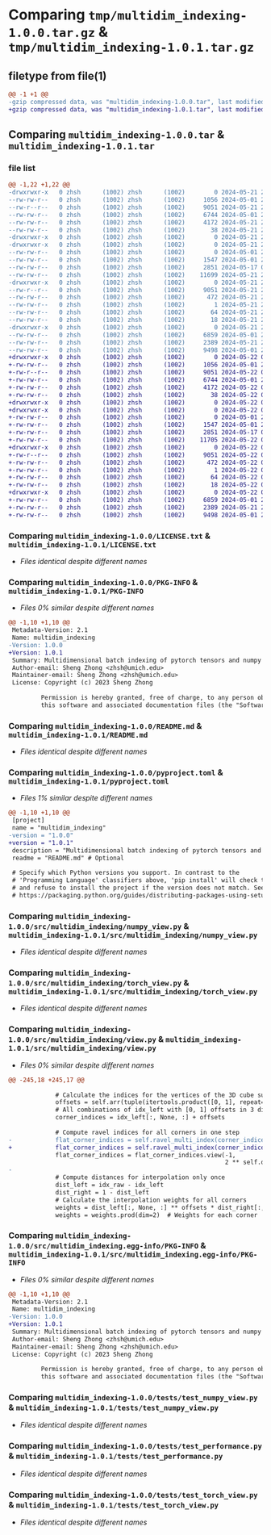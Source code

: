 # Comparing `tmp/multidim_indexing-1.0.0.tar.gz` & `tmp/multidim_indexing-1.0.1.tar.gz`

## filetype from file(1)

```diff
@@ -1 +1 @@
-gzip compressed data, was "multidim_indexing-1.0.0.tar", last modified: Tue May 21 23:55:12 2024, max compression
+gzip compressed data, was "multidim_indexing-1.0.1.tar", last modified: Wed May 22 00:56:49 2024, max compression
```

## Comparing `multidim_indexing-1.0.0.tar` & `multidim_indexing-1.0.1.tar`

### file list

```diff
@@ -1,22 +1,22 @@
-drwxrwxr-x   0 zhsh      (1002) zhsh      (1002)        0 2024-05-21 23:55:12.123419 multidim_indexing-1.0.0/
--rw-rw-r--   0 zhsh      (1002) zhsh      (1002)     1056 2024-05-01 20:02:46.000000 multidim_indexing-1.0.0/LICENSE.txt
--rw-r--r--   0 zhsh      (1002) zhsh      (1002)     9051 2024-05-21 23:55:12.123419 multidim_indexing-1.0.0/PKG-INFO
--rw-rw-r--   0 zhsh      (1002) zhsh      (1002)     6744 2024-05-01 20:02:46.000000 multidim_indexing-1.0.0/README.md
--rw-rw-r--   0 zhsh      (1002) zhsh      (1002)     4172 2024-05-21 23:54:40.000000 multidim_indexing-1.0.0/pyproject.toml
--rw-rw-r--   0 zhsh      (1002) zhsh      (1002)       38 2024-05-21 23:55:12.123419 multidim_indexing-1.0.0/setup.cfg
-drwxrwxr-x   0 zhsh      (1002) zhsh      (1002)        0 2024-05-21 23:55:12.123419 multidim_indexing-1.0.0/src/
-drwxrwxr-x   0 zhsh      (1002) zhsh      (1002)        0 2024-05-21 23:55:12.123419 multidim_indexing-1.0.0/src/multidim_indexing/
--rw-rw-r--   0 zhsh      (1002) zhsh      (1002)        0 2024-05-01 20:02:46.000000 multidim_indexing-1.0.0/src/multidim_indexing/__init__.py
--rw-rw-r--   0 zhsh      (1002) zhsh      (1002)     1547 2024-05-01 20:02:46.000000 multidim_indexing-1.0.0/src/multidim_indexing/numpy_view.py
--rw-rw-r--   0 zhsh      (1002) zhsh      (1002)     2851 2024-05-17 02:30:54.000000 multidim_indexing-1.0.0/src/multidim_indexing/torch_view.py
--rw-rw-r--   0 zhsh      (1002) zhsh      (1002)    11699 2024-05-21 23:53:08.000000 multidim_indexing-1.0.0/src/multidim_indexing/view.py
-drwxrwxr-x   0 zhsh      (1002) zhsh      (1002)        0 2024-05-21 23:55:12.123419 multidim_indexing-1.0.0/src/multidim_indexing.egg-info/
--rw-r--r--   0 zhsh      (1002) zhsh      (1002)     9051 2024-05-21 23:55:12.000000 multidim_indexing-1.0.0/src/multidim_indexing.egg-info/PKG-INFO
--rw-rw-r--   0 zhsh      (1002) zhsh      (1002)      472 2024-05-21 23:55:12.000000 multidim_indexing-1.0.0/src/multidim_indexing.egg-info/SOURCES.txt
--rw-rw-r--   0 zhsh      (1002) zhsh      (1002)        1 2024-05-21 23:55:12.000000 multidim_indexing-1.0.0/src/multidim_indexing.egg-info/dependency_links.txt
--rw-rw-r--   0 zhsh      (1002) zhsh      (1002)       64 2024-05-21 23:55:12.000000 multidim_indexing-1.0.0/src/multidim_indexing.egg-info/requires.txt
--rw-rw-r--   0 zhsh      (1002) zhsh      (1002)       18 2024-05-21 23:55:12.000000 multidim_indexing-1.0.0/src/multidim_indexing.egg-info/top_level.txt
-drwxrwxr-x   0 zhsh      (1002) zhsh      (1002)        0 2024-05-21 23:55:12.123419 multidim_indexing-1.0.0/tests/
--rw-rw-r--   0 zhsh      (1002) zhsh      (1002)     6859 2024-05-01 20:02:46.000000 multidim_indexing-1.0.0/tests/test_numpy_view.py
--rw-rw-r--   0 zhsh      (1002) zhsh      (1002)     2389 2024-05-21 23:22:42.000000 multidim_indexing-1.0.0/tests/test_performance.py
--rw-rw-r--   0 zhsh      (1002) zhsh      (1002)     9498 2024-05-01 20:02:46.000000 multidim_indexing-1.0.0/tests/test_torch_view.py
+drwxrwxr-x   0 zhsh      (1002) zhsh      (1002)        0 2024-05-22 00:56:49.905022 multidim_indexing-1.0.1/
+-rw-rw-r--   0 zhsh      (1002) zhsh      (1002)     1056 2024-05-01 20:02:46.000000 multidim_indexing-1.0.1/LICENSE.txt
+-rw-r--r--   0 zhsh      (1002) zhsh      (1002)     9051 2024-05-22 00:56:49.905022 multidim_indexing-1.0.1/PKG-INFO
+-rw-rw-r--   0 zhsh      (1002) zhsh      (1002)     6744 2024-05-01 20:02:46.000000 multidim_indexing-1.0.1/README.md
+-rw-rw-r--   0 zhsh      (1002) zhsh      (1002)     4172 2024-05-22 00:56:18.000000 multidim_indexing-1.0.1/pyproject.toml
+-rw-rw-r--   0 zhsh      (1002) zhsh      (1002)       38 2024-05-22 00:56:49.905022 multidim_indexing-1.0.1/setup.cfg
+drwxrwxr-x   0 zhsh      (1002) zhsh      (1002)        0 2024-05-22 00:56:49.901023 multidim_indexing-1.0.1/src/
+drwxrwxr-x   0 zhsh      (1002) zhsh      (1002)        0 2024-05-22 00:56:49.901023 multidim_indexing-1.0.1/src/multidim_indexing/
+-rw-rw-r--   0 zhsh      (1002) zhsh      (1002)        0 2024-05-01 20:02:46.000000 multidim_indexing-1.0.1/src/multidim_indexing/__init__.py
+-rw-rw-r--   0 zhsh      (1002) zhsh      (1002)     1547 2024-05-01 20:02:46.000000 multidim_indexing-1.0.1/src/multidim_indexing/numpy_view.py
+-rw-rw-r--   0 zhsh      (1002) zhsh      (1002)     2851 2024-05-17 02:30:54.000000 multidim_indexing-1.0.1/src/multidim_indexing/torch_view.py
+-rw-rw-r--   0 zhsh      (1002) zhsh      (1002)    11705 2024-05-22 00:54:57.000000 multidim_indexing-1.0.1/src/multidim_indexing/view.py
+drwxrwxr-x   0 zhsh      (1002) zhsh      (1002)        0 2024-05-22 00:56:49.901023 multidim_indexing-1.0.1/src/multidim_indexing.egg-info/
+-rw-r--r--   0 zhsh      (1002) zhsh      (1002)     9051 2024-05-22 00:56:49.000000 multidim_indexing-1.0.1/src/multidim_indexing.egg-info/PKG-INFO
+-rw-rw-r--   0 zhsh      (1002) zhsh      (1002)      472 2024-05-22 00:56:49.000000 multidim_indexing-1.0.1/src/multidim_indexing.egg-info/SOURCES.txt
+-rw-rw-r--   0 zhsh      (1002) zhsh      (1002)        1 2024-05-22 00:56:49.000000 multidim_indexing-1.0.1/src/multidim_indexing.egg-info/dependency_links.txt
+-rw-rw-r--   0 zhsh      (1002) zhsh      (1002)       64 2024-05-22 00:56:49.000000 multidim_indexing-1.0.1/src/multidim_indexing.egg-info/requires.txt
+-rw-rw-r--   0 zhsh      (1002) zhsh      (1002)       18 2024-05-22 00:56:49.000000 multidim_indexing-1.0.1/src/multidim_indexing.egg-info/top_level.txt
+drwxrwxr-x   0 zhsh      (1002) zhsh      (1002)        0 2024-05-22 00:56:49.901023 multidim_indexing-1.0.1/tests/
+-rw-rw-r--   0 zhsh      (1002) zhsh      (1002)     6859 2024-05-01 20:02:46.000000 multidim_indexing-1.0.1/tests/test_numpy_view.py
+-rw-rw-r--   0 zhsh      (1002) zhsh      (1002)     2389 2024-05-21 23:22:42.000000 multidim_indexing-1.0.1/tests/test_performance.py
+-rw-rw-r--   0 zhsh      (1002) zhsh      (1002)     9498 2024-05-01 20:02:46.000000 multidim_indexing-1.0.1/tests/test_torch_view.py
```

### Comparing `multidim_indexing-1.0.0/LICENSE.txt` & `multidim_indexing-1.0.1/LICENSE.txt`

 * *Files identical despite different names*

### Comparing `multidim_indexing-1.0.0/PKG-INFO` & `multidim_indexing-1.0.1/PKG-INFO`

 * *Files 0% similar despite different names*

```diff
@@ -1,10 +1,10 @@
 Metadata-Version: 2.1
 Name: multidim_indexing
-Version: 1.0.0
+Version: 1.0.1
 Summary: Multidimensional batch indexing of pytorch tensors and numpy arrays
 Author-email: Sheng Zhong <zhsh@umich.edu>
 Maintainer-email: Sheng Zhong <zhsh@umich.edu>
 License: Copyright (c) 2023 Sheng Zhong
         
         Permission is hereby granted, free of charge, to any person obtaining a copy of
         this software and associated documentation files (the "Software"), to deal in
```

### Comparing `multidim_indexing-1.0.0/README.md` & `multidim_indexing-1.0.1/README.md`

 * *Files identical despite different names*

### Comparing `multidim_indexing-1.0.0/pyproject.toml` & `multidim_indexing-1.0.1/pyproject.toml`

 * *Files 1% similar despite different names*

```diff
@@ -1,10 +1,10 @@
 [project]
 name = "multidim_indexing"
-version = "1.0.0"
+version = "1.0.1"
 description = "Multidimensional batch indexing of pytorch tensors and numpy arrays"
 readme = "README.md" # Optional
 
 # Specify which Python versions you support. In contrast to the
 # 'Programming Language' classifiers above, 'pip install' will check this
 # and refuse to install the project if the version does not match. See
 # https://packaging.python.org/guides/distributing-packages-using-setuptools/#python-requires
```

### Comparing `multidim_indexing-1.0.0/src/multidim_indexing/numpy_view.py` & `multidim_indexing-1.0.1/src/multidim_indexing/numpy_view.py`

 * *Files identical despite different names*

### Comparing `multidim_indexing-1.0.0/src/multidim_indexing/torch_view.py` & `multidim_indexing-1.0.1/src/multidim_indexing/torch_view.py`

 * *Files identical despite different names*

### Comparing `multidim_indexing-1.0.0/src/multidim_indexing/view.py` & `multidim_indexing-1.0.1/src/multidim_indexing/view.py`

 * *Files 0% similar despite different names*

```diff
@@ -245,18 +245,17 @@
 
             # Calculate the indices for the vertices of the 3D cube surrounding the interpolation point
             offsets = self.arr(tuple(itertools.product([0, 1], repeat=self.dim)), dtype=self.int)
             # All combinations of idx_left with [0, 1] offsets in 3 dimensions
             corner_indices = idx_left[:, None, :] + offsets
 
             # Compute ravel indices for all corners in one step
-            flat_corner_indices = self.ravel_multi_index(corner_indices.view(-1, 3), self.shape)
+            flat_corner_indices = self.ravel_multi_index(corner_indices.view(-1, self.dim), self.shape)
             flat_corner_indices = flat_corner_indices.view(-1,
                                                            2 ** self.dim)  # Reshape back to the number of points and corners
-
             # Compute distances for interpolation only once
             dist_left = idx_raw - idx_left
             dist_right = 1 - dist_left
             # Calculate the interpolation weights for all corners
             weights = dist_left[:, None, :] ** offsets * dist_right[:, None, :] ** (1 - offsets)
             weights = weights.prod(dim=2)  # Weights for each corner
```

### Comparing `multidim_indexing-1.0.0/src/multidim_indexing.egg-info/PKG-INFO` & `multidim_indexing-1.0.1/src/multidim_indexing.egg-info/PKG-INFO`

 * *Files 0% similar despite different names*

```diff
@@ -1,10 +1,10 @@
 Metadata-Version: 2.1
 Name: multidim_indexing
-Version: 1.0.0
+Version: 1.0.1
 Summary: Multidimensional batch indexing of pytorch tensors and numpy arrays
 Author-email: Sheng Zhong <zhsh@umich.edu>
 Maintainer-email: Sheng Zhong <zhsh@umich.edu>
 License: Copyright (c) 2023 Sheng Zhong
         
         Permission is hereby granted, free of charge, to any person obtaining a copy of
         this software and associated documentation files (the "Software"), to deal in
```

### Comparing `multidim_indexing-1.0.0/tests/test_numpy_view.py` & `multidim_indexing-1.0.1/tests/test_numpy_view.py`

 * *Files identical despite different names*

### Comparing `multidim_indexing-1.0.0/tests/test_performance.py` & `multidim_indexing-1.0.1/tests/test_performance.py`

 * *Files identical despite different names*

### Comparing `multidim_indexing-1.0.0/tests/test_torch_view.py` & `multidim_indexing-1.0.1/tests/test_torch_view.py`

 * *Files identical despite different names*

